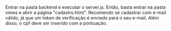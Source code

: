 Entrar na pasta backend e executar o server.js.
Então, basta entrar na pasta views e abrir a página "cadastro.html".
Recomendo se cadastrar com e-mail válido, já que um token de verificação é enviado para o seu e-mail. Além disso, o cpf deve ser inserido com a pontuação.